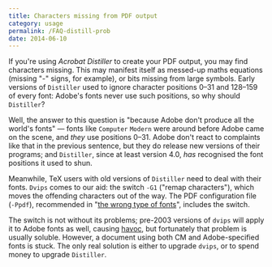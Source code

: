 ```yaml
---
title: Characters missing from PDF output
category: usage
permalink: /FAQ-distill-prob
date: 2014-06-10
---
```


If you're using _Acrobat Distiller_ to create your
PDF output, you may find
characters missing.  This may manifest
itself as messed-up maths equations (missing
"-" signs, for example), or bits missing
from large symbols.  Early versions of `Distiller` used to
ignore character positions 0&ndash;31 and 128&ndash;159 of every font: Adobe's
fonts never use such positions, so why should `Distiller`?

Well, the answer to this question is "because Adobe don't produce all
the world's fonts"&nbsp;&mdash; fonts like `Computer`
`Modern` were around before Adobe came on the scene, and
_they_ use positions 0&ndash;31.  Adobe don't react to complaints like
that in the previous sentence, but they do release new versions of
their programs; and `Distiller`, since at least version&nbsp;4.0,
_has_ recognised the font positions it used to shun.

Meanwhile, TeX users with old versions of `Distiller` need
to deal with their fonts.  `Dvips` comes to our aid: the
switch `-G1` ("remap characters"), which moves the offending
characters out of the way.  The PDF configuration file
(`-Ppdf`), recommended 
in "[the wrong type of fonts](FAQ-fuzzy-type3)",
includes the switch.

The switch is not without its problems; pre-2003 versions of
`dvips` will apply it to Adobe fonts as well, causing
[havoc](FAQ-charshift), but fortunately
that problem is usually soluble.  However, a document using both
CM and Adobe-specified fonts is stuck.  The only real solution
is either to upgrade `dvips`, or to spend money to upgrade
`Distiller`.

